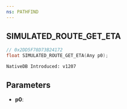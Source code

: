 ```yaml
---
ns: PATHFIND
---
```

## SIMULATED_ROUTE_GET_ETA

```c
// 0x2DD5F78D73B24172
float SIMULATED_ROUTE_GET_ETA(Any p0);
```

```
NativeDB Introduced: v1207
```

## Parameters
* **p0**:

